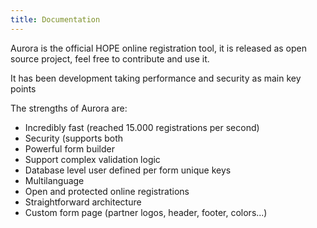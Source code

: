 ```yaml
---
title: Documentation
---
```


Aurora is the official HOPE online registration tool, it is released as open source project, feel free to contribute and use it. 

It has been development taking performance and security as main key points 

The strengths of Aurora are:

- Incredibly fast (reached 15.000 registrations per second)
- Security (supports both 
- Powerful form builder
- Support complex validation logic
- Database level user defined per form unique keys
- Multilanguage
- Open and protected online registrations
- Straightforward architecture 
- Custom form page (partner logos, header, footer, colors...)
